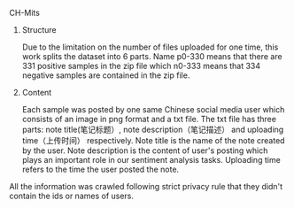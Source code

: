 CH-Mits

1. Structure
   
   Due to the limitation on the number of files uploaded for one time, this work splits the dataset into 6 parts. Name p0-330 means that there are 331 positive samples in the zip file which n0-333 means that 334 negative samples are contained in the zip file.


2. Content

   Each sample was posted by one same Chinese social media user which consists of an image in png format and a txt file. The txt file has three parts: note title(笔记标题）, note description（笔记描述） and uploading time（上传时间） respectively. Note title is the name of the note created by the user. Note description is the content of user's posting which plays an important role in our sentiment analysis tasks. Uploading time refers to the time the user posted the note.


All the information was crawled following strict privacy rule that they didn't contain the ids or names of users.
